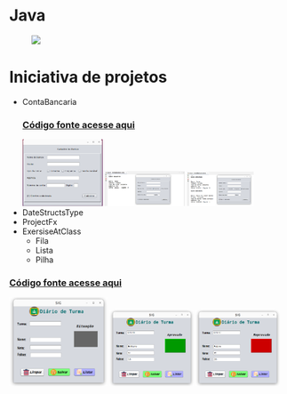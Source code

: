 # Java

<div id="img-topo">
<figure><img src="https://cdn.icon-icons.com/icons2/2699/PNG/512/java_logo_icon_168609.png"/></figure>
    <h1>Iniciativa de projetos</h1>
</div>
<div>
    <ul>
        <li>ContaBancaria</li>
        <div>
        <h3><a href="https://github.com/Sousa-Diin/Java/tree/main/ContaBancaria/src/contabancaria">Código fonte acesse aqui</a></h3>
            <img width="30%" src="telaBank1.png">
            <img width="30%" src="telaBank2.png">
            <img width="25%" src="telaBank3.png">
</div>
 <div>
        <li>DateStructsType</li>
        <li>ProjectFx</li>
        <li>ExersiseAtClass
           <ul>
              <li>Fila</li>
              <li>Lista</li>
              <li>Pilha</li>
           </ul>
        </li>
    </ul>

</div>
<div>   
    <h3><a href="https://github.com/Sousa-Diin/Java/tree/main/ExerciciosAula/src/lista">Código fonte acesse aqui</a></h3>
        <img width="35%" src="tela1.png">
        <img width="30%" src="tela2.png">
        <img width="30%" src="tela3.png">
   
    
</div>
